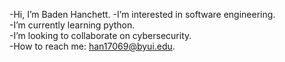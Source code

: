 -Hi, I’m Baden Hanchett. 
-I’m interested in software engineering.  
-I’m currently learning python.  
-I’m looking to collaborate on cybersecurity.  
-How to reach me: han17069@byui.edu. 

<!---
hanchettbm/hanchettbm is a ✨ special ✨ repository because its `README.md` (this file) appears on your GitHub profile.
You can click the Preview link to take a look at your changes.
--->
